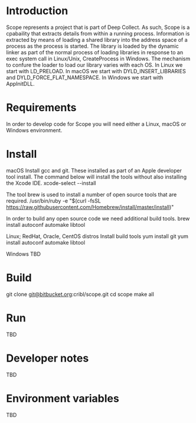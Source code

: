 # Introduction
Scope represents a project that is part of Deep Collect. As such, Scope is a cpabaility that extracts details from within a running process. Information is extracted by means of loading a shared library into the address space of a process as the process is started. The library is loaded by the dynamic linker as part of the normal process of loading libraries in response to an exec system call in Linux/Unix, CreateProcess in Windows. The mechanism to confure the loader to load our library varies with each OS. In Linux we start with LD_PRELOAD. In macOS we start with DYLD_INSERT_LIBRARIES and DYLD_FORCE_FLAT_NAMESPACE. In Windows we start with AppInitDLL.

# Requirements
In order to develop code for Scope you will need either a Linux, macOS or Windows environment.

# Install
macOS
Install gcc and git. These installed as part of an Apple developer tool install. The command below will install the tools without also installing the Xcode IDE.
xcode-select --install

The tool brew is used to install a number of open source tools that are required.
/usr/bin/ruby -e "$(curl -fsSL https://raw.githubusercontent.com/Homebrew/install/master/install)"

In order to build any open source code we need additional build tools.
brew install autoconf automake libtool

Linux; RedHat, Oracle, CentOS distros
Install build tools
yum install git
yum install autoconf automake libtool

Windows
TBD

# Build
git clone git@bitbucket.org:cribl/scope.git
cd scope
make all

# Run
TBD
 
# Developer notes
TBD

# Environment variables 
TBD

